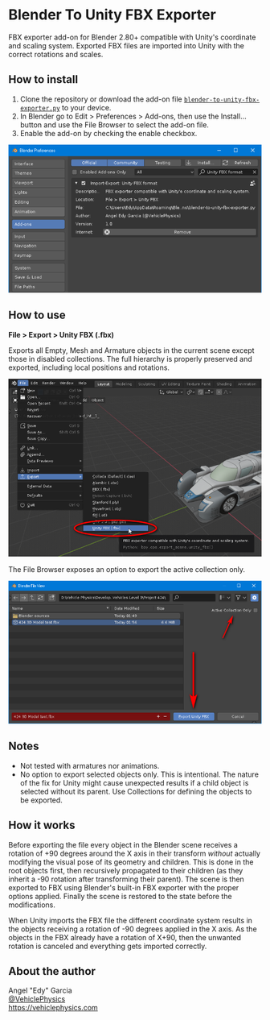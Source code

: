 
# Blender To Unity FBX Exporter

FBX exporter add-on for Blender 2.80+ compatible with Unity's coordinate and scaling system. Exported FBX files are imported into Unity with the correct rotations and scales.

## How to install

1. Clone the repository or download the add-on file [`blender-to-unity-fbx-exporter.py`](/blender-to-unity-fbx-exporter.py) to your device.
2. In Blender go to Edit > Preferences > Add-ons, then use the Install… button and use the File Browser to select the add-on file.
3. Enable the add-on by checking the enable checkbox.

<p align="center">
<img src="/img/blender-to-unity-fbx-exporter-addon.png" alt="Blender To Unity FBX Exporter Add-On">
</p>

## How to use

**File > Export > Unity FBX (.fbx)**

Exports all Empty, Mesh and Armature objects in the current scene except those in disabled collections. The full hierarchy is properly preserved and exported, including local positions and rotations.

<p align="center">
<img src="/img/blender-to-unity-fbx-exporter-menu.png" alt="Blender To Unity FBX Exporter Menu">
</p>

The File Browser exposes an option to export the active collection only.

<p align="center">
<img src="/img/blender-to-unity-fbx-exporter-options.png" alt="Blender To Unity FBX Exporter Options">
</p>

## Notes

- Not tested with armatures nor animations.
- No option to export selected objects only. This is intentional. The nature of the fix for Unity might cause unexpected results if a child object is selected without its parent. Use Collections for defining the objects to be exported.

## How it works

Before exporting the file every object in the Blender scene receives a rotation of +90 degrees around the X axis in their transform _without_ actually modifying the visual pose of its geometry and children. This is done in the root objects first, then recursively propagated to their children (as they inherit a -90 rotation after transforming their parent). The scene is then exported to FBX using Blender's built-in FBX exporter with the proper options applied. Finally the scene is restored to the state before the modifications.

When Unity imports the FBX file the different coordinate system results in the objects receiving a rotation of -90 degrees applied in the X axis. As the objects in the FBX already have a rotation of X+90, then the unwanted rotation is canceled and everything gets imported correctly.

## About the author

Angel "Edy" Garcia<br>
[@VehiclePhysics](https://twitter.com/VehiclePhysics)<br>
https://vehiclephysics.com
